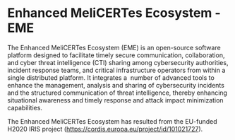 # Enhanced MeliCERTes Ecosystem - EME

The Enhanced MeliCERTes Ecosystem (EME) is an open-source software platform designed to facilitate timely secure communication, collaboration, and cyber threat intelligence (CTI) sharing among cybersecurity authorities, incident response teams, and critical infrastructure operators from within a single distributed platform. It integrates a  number of advanced tools to enhance the management, analysis and sharing of cybersecurity incidents and the structured communication of threat intelligence, thereby enhancing situational awareness and timely response and attack impact minimization capabilities.

The Enhanced MeliCERTes Ecosystem has resulted from the EU-funded H2020 IRIS project (https://cordis.europa.eu/project/id/101021727).  
